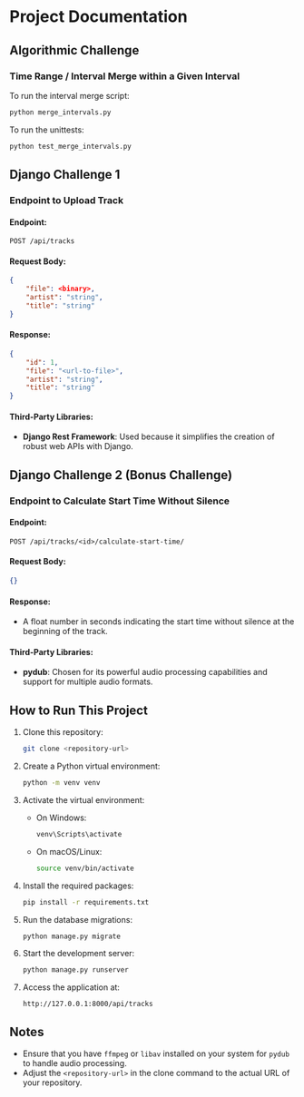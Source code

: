# Project Documentation

## Algorithmic Challenge

### Time Range / Interval Merge within a Given Interval

To run the interval merge script:
```bash
python merge_intervals.py
```

To run the unittests:
```bash
python test_merge_intervals.py
```

## Django Challenge 1

### Endpoint to Upload Track

#### Endpoint:
```http
POST /api/tracks
```

#### Request Body:
```json
{
    "file": <binary>,
    "artist": "string",
    "title": "string"
}
```

#### Response:
```json
{
    "id": 1,
    "file": "<url-to-file>",
    "artist": "string",
    "title": "string"
}
```

#### Third-Party Libraries:
- **Django Rest Framework**: Used because it simplifies the creation of robust web APIs with Django.

## Django Challenge 2 (Bonus Challenge)

### Endpoint to Calculate Start Time Without Silence

#### Endpoint:
```http
POST /api/tracks/<id>/calculate-start-time/
```

#### Request Body:
```json
{}
```

#### Response:
- A float number in seconds indicating the start time without silence at the beginning of the track.

#### Third-Party Libraries:
- **pydub**: Chosen for its powerful audio processing capabilities and support for multiple audio formats.

## How to Run This Project

1. Clone this repository:
   ```bash
   git clone <repository-url>
   ```

2. Create a Python virtual environment:
   ```bash
   python -m venv venv
   ```

3. Activate the virtual environment:
   - On Windows:
     ```bash
     venv\Scripts\activate
     ```
   - On macOS/Linux:
     ```bash
     source venv/bin/activate
     ```

4. Install the required packages:
   ```bash
   pip install -r requirements.txt
   ```

5. Run the database migrations:
   ```bash
   python manage.py migrate
   ```

6. Start the development server:
   ```bash
   python manage.py runserver
   ```

7. Access the application at:
   ```
   http://127.0.0.1:8000/api/tracks
   ```

## Notes

- Ensure that you have `ffmpeg` or `libav` installed on your system for `pydub` to handle audio processing.
- Adjust the `<repository-url>` in the clone command to the actual URL of your repository.
